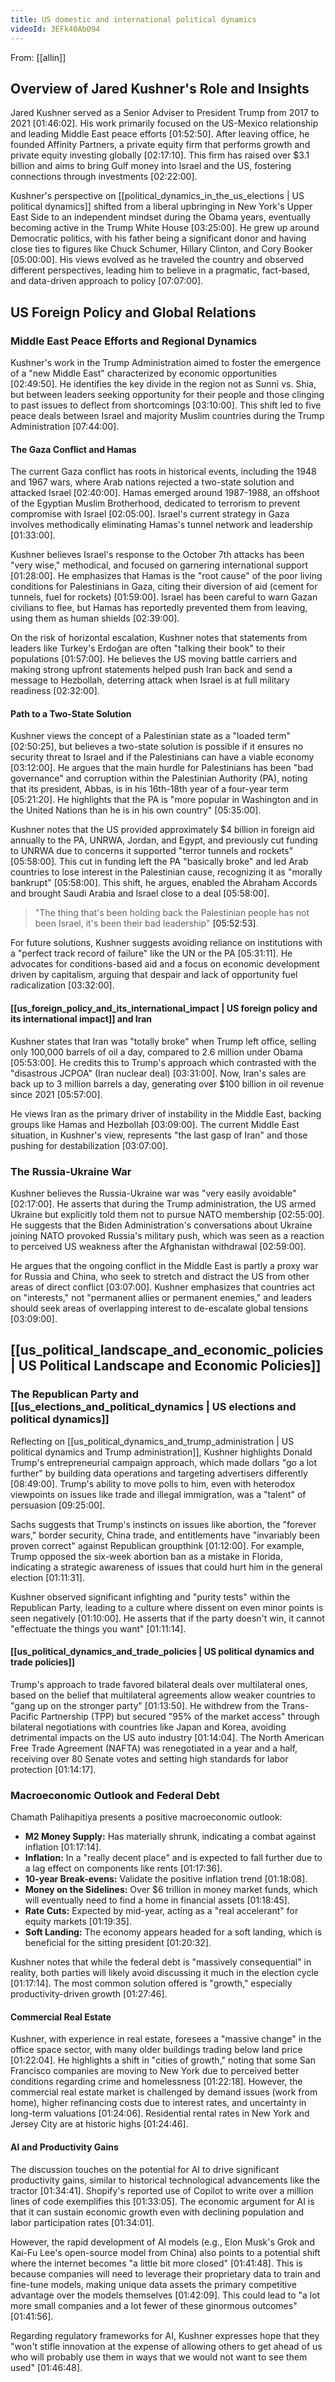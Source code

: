 ```yaml
---
title: US domestic and international political dynamics
videoId: 3EFk40AbO94
---
```


From: [[allin]] <br/> 

## Overview of Jared Kushner's Role and Insights

Jared Kushner served as a Senior Adviser to President Trump from 2017 to 2021 <a class="yt-timestamp" data-t="01:46:02">[01:46:02]</a>. His work primarily focused on the US-Mexico relationship and leading Middle East peace efforts <a class="yt-timestamp" data-t="01:52:50">[01:52:50]</a>. After leaving office, he founded Affinity Partners, a private equity firm that performs growth and private equity investing globally <a class="yt-timestamp" data-t="02:17:10">[02:17:10]</a>. This firm has raised over $3.1 billion and aims to bring Gulf money into Israel and the US, fostering connections through investments <a class="yt-timestamp" data-t="02:22:00">[02:22:00]</a>.

Kushner's perspective on [[political_dynamics_in_the_us_elections | US political dynamics]] shifted from a liberal upbringing in New York's Upper East Side to an independent mindset during the Obama years, eventually becoming active in the Trump White House <a class="yt-timestamp" data-t="03:25:00">[03:25:00]</a>. He grew up around Democratic politics, with his father being a significant donor and having close ties to figures like Chuck Schumer, Hillary Clinton, and Cory Booker <a class="yt-timestamp" data-t="05:00:00">[05:00:00]</a>. His views evolved as he traveled the country and observed different perspectives, leading him to believe in a pragmatic, fact-based, and data-driven approach to policy <a class="yt-timestamp" data-t="07:07:00">[07:07:00]</a>.

## US Foreign Policy and Global Relations

### Middle East Peace Efforts and Regional Dynamics

Kushner's work in the Trump Administration aimed to foster the emergence of a "new Middle East" characterized by economic opportunities <a class="yt-timestamp" data-t="02:49:50">[02:49:50]</a>. He identifies the key divide in the region not as Sunni vs. Shia, but between leaders seeking opportunity for their people and those clinging to past issues to deflect from shortcomings <a class="yt-timestamp" data-t="03:10:00">[03:10:00]</a>. This shift led to five peace deals between Israel and majority Muslim countries during the Trump Administration <a class="yt-timestamp" data-t="07:44:00">[07:44:00]</a>.

#### The Gaza Conflict and Hamas

The current Gaza conflict has roots in historical events, including the 1948 and 1967 wars, where Arab nations rejected a two-state solution and attacked Israel <a class="yt-timestamp" data-t="02:40:00">[02:40:00]</a>. Hamas emerged around 1987-1988, an offshoot of the Egyptian Muslim Brotherhood, dedicated to terrorism to prevent compromise with Israel <a class="yt-timestamp" data-t="02:05:00">[02:05:00]</a>. Israel's current strategy in Gaza involves methodically eliminating Hamas's tunnel network and leadership <a class="yt-timestamp" data-t="01:33:00">[01:33:00]</a>.

Kushner believes Israel's response to the October 7th attacks has been "very wise," methodical, and focused on garnering international support <a class="yt-timestamp" data-t="01:28:00">[01:28:00]</a>. He emphasizes that Hamas is the "root cause" of the poor living conditions for Palestinians in Gaza, citing their diversion of aid (cement for tunnels, fuel for rockets) <a class="yt-timestamp" data-t="01:59:00">[01:59:00]</a>. Israel has been careful to warn Gazan civilians to flee, but Hamas has reportedly prevented them from leaving, using them as human shields <a class="yt-timestamp" data-t="02:39:00">[02:39:00]</a>.

On the risk of horizontal escalation, Kushner notes that statements from leaders like Turkey's Erdoğan are often "talking their book" to their populations <a class="yt-timestamp" data-t="01:57:00">[01:57:00]</a>. He believes the US moving battle carriers and making strong upfront statements helped push Iran back and send a message to Hezbollah, deterring attack when Israel is at full military readiness <a class="yt-timestamp" data-t="02:32:00">[02:32:00]</a>.

#### Path to a Two-State Solution

Kushner views the concept of a Palestinian state as a "loaded term" <a class="yt-timestamp" data-t="02:50:25">[02:50:25]</a>, but believes a two-state solution is possible if it ensures no security threat to Israel and if the Palestinians can have a viable economy <a class="yt-timestamp" data-t="03:12:00">[03:12:00]</a>. He argues that the main hurdle for Palestinians has been "bad governance" and corruption within the Palestinian Authority (PA), noting that its president, Abbas, is in his 16th-18th year of a four-year term <a class="yt-timestamp" data-t="05:21:20">[05:21:20]</a>. He highlights that the PA is "more popular in Washington and in the United Nations than he is in his own country" <a class="yt-timestamp" data-t="05:35:00">[05:35:00]</a>.

Kushner notes that the US provided approximately $4 billion in foreign aid annually to the PA, UNRWA, Jordan, and Egypt, and previously cut funding to UNRWA due to concerns it supported "terror tunnels and rockets" <a class="yt-timestamp" data-t="05:58:00">[05:58:00]</a>. This cut in funding left the PA "basically broke" and led Arab countries to lose interest in the Palestinian cause, recognizing it as "morally bankrupt" <a class="yt-timestamp" data-t="05:58:00">[05:58:00]</a>. This shift, he argues, enabled the Abraham Accords and brought Saudi Arabia and Israel close to a deal <a class="yt-timestamp" data-t="05:58:00">[05:58:00]</a>.

> "The thing that's been holding back the Palestinian people has not been Israel, it's been their bad leadership" <a class="yt-timestamp" data-t="05:52:53">[05:52:53]</a>.

For future solutions, Kushner suggests avoiding reliance on institutions with a "perfect track record of failure" like the UN or the PA <a class="yt-timestamp" data-t="05:31:11">[05:31:11]</a>. He advocates for conditions-based aid and a focus on economic development driven by capitalism, arguing that despair and lack of opportunity fuel radicalization <a class="yt-timestamp" data-t="03:32:00">[03:32:00]</a>.

#### [[us_foreign_policy_and_its_international_impact | US foreign policy and its international impact]] and Iran

Kushner states that Iran was "totally broke" when Trump left office, selling only 100,000 barrels of oil a day, compared to 2.6 million under Obama <a class="yt-timestamp" data-t="05:53:00">[05:53:00]</a>. He credits this to Trump's approach which contrasted with the "disastrous JCPOA" (Iran nuclear deal) <a class="yt-timestamp" data-t="03:31:00">[03:31:00]</a>. Now, Iran's sales are back up to 3 million barrels a day, generating over $100 billion in oil revenue since 2021 <a class="yt-timestamp" data-t="05:57:00">[05:57:00]</a>.

He views Iran as the primary driver of instability in the Middle East, backing groups like Hamas and Hezbollah <a class="yt-timestamp" data-t="03:09:00">[03:09:00]</a>. The current Middle East situation, in Kushner's view, represents "the last gasp of Iran" and those pushing for destabilization <a class="yt-timestamp" data-t="03:07:00">[03:07:00]</a>.

### The Russia-Ukraine War

Kushner believes the Russia-Ukraine war was "very easily avoidable" <a class="yt-timestamp" data-t="02:17:00">[02:17:00]</a>. He asserts that during the Trump administration, the US armed Ukraine but explicitly told them not to pursue NATO membership <a class="yt-timestamp" data-t="02:55:00">[02:55:00]</a>. He suggests that the Biden Administration's conversations about Ukraine joining NATO provoked Russia's military push, which was seen as a reaction to perceived US weakness after the Afghanistan withdrawal <a class="yt-timestamp" data-t="02:59:00">[02:59:00]</a>.

He argues that the ongoing conflict in the Middle East is partly a proxy war for Russia and China, who seek to stretch and distract the US from other areas of direct conflict <a class="yt-timestamp" data-t="03:07:00">[03:07:00]</a>. Kushner emphasizes that countries act on "interests," not "permanent allies or permanent enemies," and leaders should seek areas of overlapping interest to de-escalate global tensions <a class="yt-timestamp" data-t="03:09:00">[03:09:00]</a>.

## [[us_political_landscape_and_economic_policies | US Political Landscape and Economic Policies]]

### The Republican Party and [[us_elections_and_political_dynamics | US elections and political dynamics]]

Reflecting on [[us_political_dynamics_and_trump_administration | US political dynamics and Trump administration]], Kushner highlights Donald Trump's entrepreneurial campaign approach, which made dollars "go a lot further" by building data operations and targeting advertisers differently <a class="yt-timestamp" data-t="08:49:00">[08:49:00]</a>. Trump's ability to move polls to him, even with heterodox viewpoints on issues like trade and illegal immigration, was a "talent" of persuasion <a class="yt-timestamp" data-t="09:25:00">[09:25:00]</a>.

Sachs suggests that Trump's instincts on issues like abortion, the "forever wars," border security, China trade, and entitlements have "invariably been proven correct" against Republican groupthink <a class="yt-timestamp" data-t="01:12:00">[01:12:00]</a>. For example, Trump opposed the six-week abortion ban as a mistake in Florida, indicating a strategic awareness of issues that could hurt him in the general election <a class="yt-timestamp" data-t="01:11:31">[01:11:31]</a>.

Kushner observed significant infighting and "purity tests" within the Republican Party, leading to a culture where dissent on even minor points is seen negatively <a class="yt-timestamp" data-t="01:10:00">[01:10:00]</a>. He asserts that if the party doesn't win, it cannot "effectuate the things you want" <a class="yt-timestamp" data-t="01:11:14">[01:11:14]</a>.

#### [[us_political_dynamics_and_trade_policies | US political dynamics and trade policies]]

Trump's approach to trade favored bilateral deals over multilateral ones, based on the belief that multilateral agreements allow weaker countries to "gang up on the stronger party" <a class="yt-timestamp" data-t="01:13:50">[01:13:50]</a>. He withdrew from the Trans-Pacific Partnership (TPP) but secured "95% of the market access" through bilateral negotiations with countries like Japan and Korea, avoiding detrimental impacts on the US auto industry <a class="yt-timestamp" data-t="01:14:04">[01:14:04]</a>. The North American Free Trade Agreement (NAFTA) was renegotiated in a year and a half, receiving over 80 Senate votes and setting high standards for labor protection <a class="yt-timestamp" data-t="01:14:17">[01:14:17]</a>.

### Macroeconomic Outlook and Federal Debt

Chamath Palihapitiya presents a positive macroeconomic outlook:
*   **M2 Money Supply:** Has materially shrunk, indicating a combat against inflation <a class="yt-timestamp" data-t="01:17:14">[01:17:14]</a>.
*   **Inflation:** In a "really decent place" and is expected to fall further due to a lag effect on components like rents <a class="yt-timestamp" data-t="01:17:36">[01:17:36]</a>.
*   **10-year Break-evens:** Validate the positive inflation trend <a class="yt-timestamp" data-t="01:18:08">[01:18:08]</a>.
*   **Money on the Sidelines:** Over $6 trillion in money market funds, which will eventually need to find a home in financial assets <a class="yt-timestamp" data-t="01:18:45">[01:18:45]</a>.
*   **Rate Cuts:** Expected by mid-year, acting as a "real accelerant" for equity markets <a class="yt-timestamp" data-t="01:19:35">[01:19:35]</a>.
*   **Soft Landing:** The economy appears headed for a soft landing, which is beneficial for the sitting president <a class="yt-timestamp" data-t="01:20:32">[01:20:32]</a>.

Kushner notes that while the federal debt is "massively consequential" in reality, both parties will likely avoid discussing it much in the election cycle <a class="yt-timestamp" data-t="01:17:14">[01:17:14]</a>. The most common solution offered is "growth," especially productivity-driven growth <a class="yt-timestamp" data-t="01:27:46">[01:27:46]</a>.

#### Commercial Real Estate

Kushner, with experience in real estate, foresees a "massive change" in the office space sector, with many older buildings trading below land price <a class="yt-timestamp" data-t="01:22:04">[01:22:04]</a>. He highlights a shift in "cities of growth," noting that some San Francisco companies are moving to New York due to perceived better conditions regarding crime and homelessness <a class="yt-timestamp" data-t="01:22:18">[01:22:18]</a>. However, the commercial real estate market is challenged by demand issues (work from home), higher refinancing costs due to interest rates, and uncertainty in long-term valuations <a class="yt-timestamp" data-t="01:24:06">[01:24:06]</a>. Residential rental rates in New York and Jersey City are at historic highs <a class="yt-timestamp" data-t="01:24:46">[01:24:46]</a>.

#### AI and Productivity Gains

The discussion touches on the potential for AI to drive significant productivity gains, similar to historical technological advancements like the tractor <a class="yt-timestamp" data-t="01:34:41">[01:34:41]</a>. Shopify's reported use of Copilot to write over a million lines of code exemplifies this <a class="yt-timestamp" data-t="01:33:05">[01:33:05]</a>. The economic argument for AI is that it can sustain economic growth even with declining population and labor participation rates <a class="yt-timestamp" data-t="01:34:01">[01:34:01]</a>.

However, the rapid development of AI models (e.g., Elon Musk's Grok and Kai-Fu Lee's open-source model from China) also points to a potential shift where the internet becomes "a little bit more closed" <a class="yt-timestamp" data-t="01:41:48">[01:41:48]</a>. This is because companies will need to leverage their proprietary data to train and fine-tune models, making unique data assets the primary competitive advantage over the models themselves <a class="yt-timestamp" data-t="01:42:09">[01:42:09]</a>. This could lead to "a lot more small companies and a lot fewer of these ginormous outcomes" <a class="yt-timestamp" data-t="01:41:56">[01:41:56]</a>.

Regarding regulatory frameworks for AI, Kushner expresses hope that they "won't stifle innovation at the expense of allowing others to get ahead of us who will probably use them in ways that we would not want to see them used" <a class="yt-timestamp" data-t="01:46:48">[01:46:48]</a>.